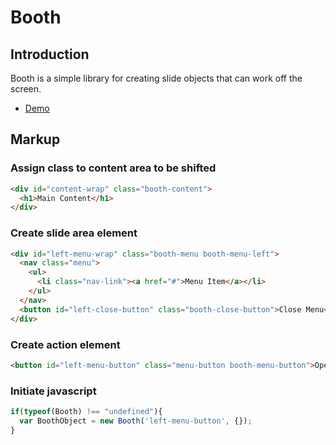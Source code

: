 # Booth
## Introduction
Booth is a simple library for creating slide objects that can work off the screen.

* [Demo](https://ndex30.github.io/projects/booth/)

## Markup
### Assign class to content area to be shifted
```html
<div id="content-wrap" class="booth-content">
  <h1>Main Content</h1>
</div>
```
### Create slide area element
```HTML
<div id="left-menu-wrap" class="booth-menu booth-menu-left">
  <nav class="menu">
    <ul>
      <li class="nav-link"><a href="#">Menu Item</a></li>
    </ul>
  </nav>
  <button id="left-close-button" class="booth-close-button">Close Menu</button>
</div>
```
### Create action element
```HTML
<button id="left-menu-button" class="menu-button booth-menu-button">Open</button>
```

### Initiate javascript
```javascript
if(typeof(Booth) !== "undefined"){
  var BoothObject = new Booth('left-menu-button', {});
}
```
